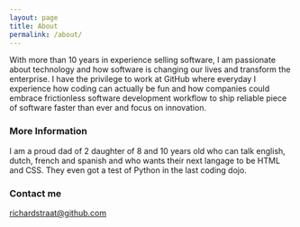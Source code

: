 ```yaml
---
layout: page
title: About
permalink: /about/
---
```


With more than 10 years in experience selling software, I am passionate about technology and how software is changing our lives and transform the enterprise. I have the privilege to work at GitHub where everyday I experience how coding can actually be fun and how companies could embrace frictionless software development workflow to ship reliable piece of software faster than ever and focus on innovation.

### More Information

I am a proud dad of 2 daughter of 8 and 10 years old who can talk english, dutch, french and spanish and who wants their next langage to be HTML and CSS. They even got a test of Python in the last coding dojo.


### Contact me

[richardstraat@github.com](mailto:richardstraat@github.com)
